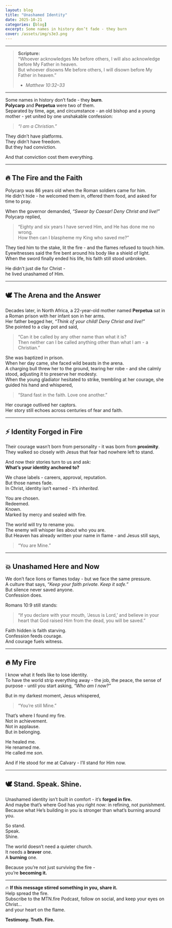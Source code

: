 ```yaml
---
layout: blog
title: "Unashamed Identity"
date: 2025-10-21
categories: [blog]
excerpt: Some names in history don’t fade - they burn
cover: /assets/img/s3e3.png
---
```

---

> **Scripture:**  
> “Whoever acknowledges Me before others, I will also acknowledge before My Father in heaven.  
> But whoever disowns Me before others, I will disown before My Father in heaven.”  
> - *Matthew 10:32–33*

---

Some names in history don’t fade - they **burn**.  
**Polycarp** and **Perpetua** were two of them.  
Separated by time, age, and circumstance - an old bishop and a young mother - yet united by one unshakable confession:  
> *“I am a Christian.”*

They didn’t have platforms.  
They didn’t have freedom.  
But they had conviction.  

And that conviction cost them everything.  

---

## 🔥 The Fire and the Faith

Polycarp was 86 years old when the Roman soldiers came for him.  
He didn’t hide - he welcomed them in, offered them food, and asked for time to pray.  

When the governor demanded, *“Swear by Caesar! Deny Christ and live!”*  
Polycarp replied,  
> “Eighty and six years I have served Him, and He has done me no wrong.  
> How then can I blaspheme my King who saved me?”  

They tied him to the stake, lit the fire - and the flames refused to touch him.  
Eyewitnesses said the fire bent around his body like a shield of light.  
When the sword finally ended his life, his faith still stood unbroken.  

He didn’t just die for Christ -  
he lived unashamed of Him.  

---

## 🕊️ The Arena and the Answer

Decades later, in North Africa, a 22-year-old mother named **Perpetua** sat in a Roman prison with her infant son in her arms.  
Her father begged her, *“Think of your child! Deny Christ and live!”*  
She pointed to a clay pot and said,  
> “Can it be called by any other name than what it is?  
> Then neither can I be called anything other than what I am - a Christian.”  

She was baptized in prison.  
When her day came, she faced wild beasts in the arena.  
A charging bull threw her to the ground, tearing her robe - and she calmly stood, adjusting it to preserve her modesty.  
When the young gladiator hesitated to strike, trembling at her courage, she guided his hand and whispered,  
> “Stand fast in the faith. Love one another.”  

Her courage outlived her captors.  
Her story still echoes across centuries of fear and faith.  

---

## ⚡ Identity Forged in Fire

Their courage wasn’t born from personality - it was born from **proximity**.  
They walked so closely with Jesus that fear had nowhere left to stand.  

And now their stories turn to us and ask:  
**What’s your identity anchored to?**  

We chase labels - careers, approval, reputation.  
But those names fade.  
In Christ, identity isn’t earned - it’s *inherited.*  

You are chosen.  
Redeemed.  
Known.  
Marked by mercy and sealed with fire.  

The world will try to rename you.  
The enemy will whisper lies about who you are.  
But Heaven has already written your name in flame - and Jesus still says,  
> “You are Mine.”  

---

## 💥 Unashamed Here and Now

We don’t face lions or flames today - but we face the same pressure.  
A culture that says, *“Keep your faith private. Keep it safe.”*  
But silence never saved anyone.  
Confession does.  

Romans 10:9 still stands:  
> “If you declare with your mouth, ‘Jesus is Lord,’ and believe in your heart that God raised Him from the dead, you will be saved.”  

Faith hidden is faith starving.  
Confession feeds courage.  
And courage fuels witness.  

---

## 🔥 My Fire

I know what it feels like to lose identity.  
To have the world strip everything away - the job, the peace, the sense of purpose - until you start asking, *“Who am I now?”*  

But in my darkest moment, Jesus whispered,  
> “You’re still Mine.”  

That’s where I found my fire.  
Not in achievement.  
Not in applause.  
But in belonging.  

He healed me.  
He renamed me.  
He called me *son.*  

And if He stood for me at Calvary - I’ll stand for Him now.  

---

## 🕊️ Stand. Speak. Shine.

Unashamed identity isn’t built in comfort - it’s **forged in fire.**  
And maybe that’s where God has you right now: in refining, not punishment.  
Because what He’s building in you is stronger than what’s burning around you.  

So stand.  
Speak.  
Shine.  

The world doesn’t need a quieter church.  
It needs a **braver** one.  
A **burning** one.  

Because you’re not just surviving the fire -  
you’re **becoming it.**

---

🔥 **If this message stirred something in you, share it.**  
Help spread the fire.  
Subscribe to the MTN.fire Podcast, follow on social, and keep your eyes on Christ…  
and your heart on the flame.  

**Testimony. Truth. Fire.**

